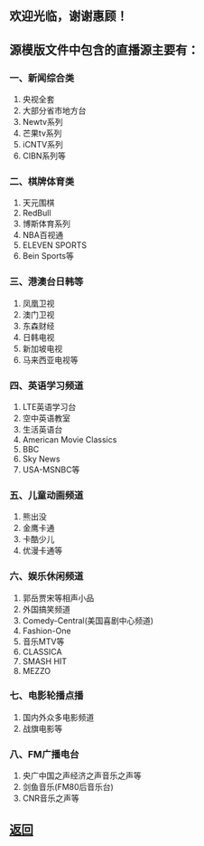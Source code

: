 ## 欢迎光临，谢谢惠顾！

## 源模版文件中包含的直播源主要有：

### 一、新闻综合类

1. 央视全套
2. 大部分省市地方台
3. Newtv系列
4. 芒果tv系列
5. iCNTV系列
6. CIBN系列等

### 二、棋牌体育类

1. 天元围棋
2. RedBull
3. 博斯体育系列
4. NBA百视通
5. ELEVEN SPORTS
6. Bein Sports等

### 三、港澳台日韩等

1. 凤凰卫视
2. 澳门卫视
3. 东森财经
4. 日韩电视
5. 新加坡电视
6. 马来西亚电视等

### 四、英语学习频道

1. LTE英语学习台
2. 空中英语教室
3. 生活英语台
4. American Movie Classics
5. BBC
6. Sky News
7. USA-MSNBC等

### 五、儿童动画频道

1. 熊出没
2. 金鹰卡通
3. 卡酷少儿
4. 优漫卡通等

### 六、娱乐休闲频道

1. 郭岳贾宋等相声小品
2. 外国搞笑频道
3. Comedy-Central(美国喜剧中心频道)
4. Fashion-One
5. 音乐MTV等
6. CLASSICA
7. SMASH HIT
8. MEZZO

### 七、电影轮播点播

1. 国内外众多电影频道
2. 战旗电影等

###  八、FM广播电台

1. 央广中国之声经济之声音乐之声等
2. 剑鱼音乐(FM80后音乐台)
3. CNR音乐之声等


## [返回](http://TVPlayerSupport.github.io/TVPlayerSupport/)

